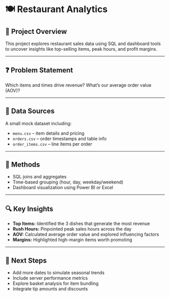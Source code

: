 # 🍽️ Restaurant Analytics

## 📘 Project Overview

This project explores restaurant sales data using SQL and dashboard tools to uncover insights like top-selling items, peak hours, and profit margins.

---

## ❓ Problem Statement

Which items and times drive revenue? What’s our average order value (AOV)?

---

## 📂 Data Sources

A small mock dataset including:
- `menu.csv` – item details and pricing
- `orders.csv` – order timestamps and table info
- `order_items.csv` – line items per order

---

## 🧪 Methods

- SQL joins and aggregates
- Time-based grouping (hour, day, weekday/weekend)
- Dashboard visualization using Power BI or Excel

---

## 🔍 Key Insights

- **Top Items:** Identified the 3 dishes that generate the most revenue  
- **Rush Hours:** Pinpointed peak sales hours across the day  
- **AOV:** Calculated average order value and explored influencing factors  
- **Margins:** Highlighted high-margin items worth promoting

---

## 🚀 Next Steps

- Add more dates to simulate seasonal trends  
- Include server performance metrics  
- Explore basket analysis for item bundling  
- Integrate tip amounts and discounts

